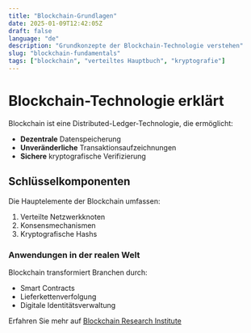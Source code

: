 ```yaml
---
title: "Blockchain-Grundlagen"
date: 2025-01-09T12:42:05Z
draft: false
language: "de"
description: "Grundkonzepte der Blockchain-Technologie verstehen"
slug: "blockchain-fundamentals"
tags: ["blockchain", "verteiltes Hauptbuch", "kryptografie"]
---
```


# Blockchain-Technologie erklärt

Blockchain ist eine Distributed-Ledger-Technologie, die ermöglicht:

- **Dezentrale** Datenspeicherung
- **Unveränderliche** Transaktionsaufzeichnungen
- **Sichere** kryptografische Verifizierung

## Schlüsselkomponenten

Die Hauptelemente der Blockchain umfassen:
1. Verteilte Netzwerkknoten
2. Konsensmechanismen
3. Kryptografische Hashs

### Anwendungen in der realen Welt

Blockchain transformiert Branchen durch:
* Smart Contracts
* Lieferkettenverfolgung
* Digitale Identitätsverwaltung

Erfahren Sie mehr auf [Blockchain Research Institute](https://www.blockchainresearchinstitute.org/)
